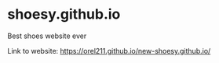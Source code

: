 # shoesy.github.io
Best shoes website ever

Link to website: https://orel211.github.io/new-shoesy.github.io/
